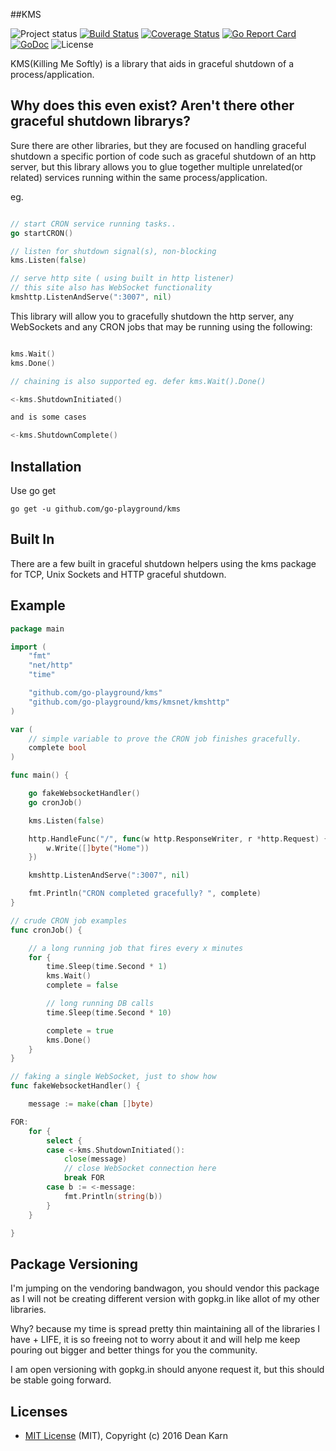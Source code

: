 ##KMS

![Project status](https://img.shields.io/badge/version-1.0.0-green.svg)
[![Build Status](https://semaphoreci.com/api/v1/joeybloggs/kms/branches/master/badge.svg)](https://semaphoreci.com/joeybloggs/kms)
[![Coverage Status](https://coveralls.io/repos/github/go-playground/kms/badge.svg)](https://coveralls.io/github/go-playground/kms)
[![Go Report Card](https://goreportcard.com/badge/github.com/go-playground/kms)](https://goreportcard.com/report/github.com/go-playground/kms)
[![GoDoc](https://godoc.org/github.com/go-playground/kms?status.svg)](https://godoc.org/github.com/go-playground/kms)
![License](https://img.shields.io/dub/l/vibe-d.svg)

KMS(Killing Me Softly) is a library that aids in graceful shutdown of a process/application.

Why does this even exist? Aren't there other graceful shutdown librarys?
-------------
Sure there are other libraries, but they are focused on handling graceful shutdown a specific portion of
code such as graceful shutdown of an http server, but this library allows you to glue together multiple
unrelated(or related) services running within the same process/application.

eg.

```go

// start CRON service running tasks..
go startCRON()

// listen for shutdown signal(s), non-blocking
kms.Listen(false)

// serve http site ( using built in http listener)
// this site also has WebSocket functionality
kmshttp.ListenAndServe(":3007", nil)

```

This library will allow you to gracefully shutdown the http server, any WebSockets and any CRON jobs that may be running using the following:

```go

kms.Wait()
kms.Done()

// chaining is also supported eg. defer kms.Wait().Done()

<-kms.ShutdownInitiated()

and is some cases

<-kms.ShutdownComplete()

```

Installation
-----------

Use go get 

```shell
go get -u github.com/go-playground/kms
```

Built In
--------
There are a few built in graceful shutdown helpers using the kms package for TCP, Unix Sockets and HTTP graceful shutdown.

Example
-------
```go
package main

import (
	"fmt"
	"net/http"
	"time"

	"github.com/go-playground/kms"
	"github.com/go-playground/kms/kmsnet/kmshttp"
)

var (
	// simple variable to prove the CRON job finishes gracefully.
	complete bool
)

func main() {

	go fakeWebsocketHandler()
	go cronJob()

	kms.Listen(false)

	http.HandleFunc("/", func(w http.ResponseWriter, r *http.Request) {
		w.Write([]byte("Home"))
	})

	kmshttp.ListenAndServe(":3007", nil)

	fmt.Println("CRON completed gracefully? ", complete)
}

// crude CRON job examples
func cronJob() {

	// a long running job that fires every x minutes
	for {
		time.Sleep(time.Second * 1)
		kms.Wait()
		complete = false

		// long running DB calls
		time.Sleep(time.Second * 10)

		complete = true
		kms.Done()
	}
}

// faking a single WebSocket, just to show how
func fakeWebsocketHandler() {

	message := make(chan []byte)

FOR:
	for {
		select {
		case <-kms.ShutdownInitiated():
			close(message)
			// close WebSocket connection here
			break FOR
		case b := <-message:
			fmt.Println(string(b))
		}
	}

}
```

Package Versioning
----------
I'm jumping on the vendoring bandwagon, you should vendor this package as I will not
be creating different version with gopkg.in like allot of my other libraries.

Why? because my time is spread pretty thin maintaining all of the libraries I have + LIFE,
it is so freeing not to worry about it and will help me keep pouring out bigger and better
things for you the community.

I am open versioning with gopkg.in should anyone request it, but this should be stable going forward.

Licenses
--------
- [MIT License](https://raw.githubusercontent.com/go-playground/kms/master/LICENSE) (MIT), Copyright (c) 2016 Dean Karn
